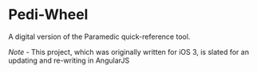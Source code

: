 # Pedi-Wheel
A digital version of the Paramedic quick-reference tool.

*Note* - This project, which was originally written for iOS 3, is slated for an updating and re-writing in AngularJS
